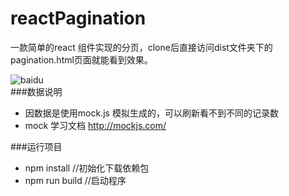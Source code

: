 # reactPagination
一款简单的react 组件实现的分页，clone后直接访问dist文件夹下的pagination.html页面就能看到效果。

 ![baidu](https://github.com/Silence11/reactPagination/blob/master/dist/imags/result.png)  
###数据说明 
* 因数据是使用mock.js 模拟生成的，可以刷新看不到不同的记录数
* mock 学习文档 http://mockjs.com/

###运行项目
* npm  install  //初始化下载依赖包
* npm run build //启动程序
